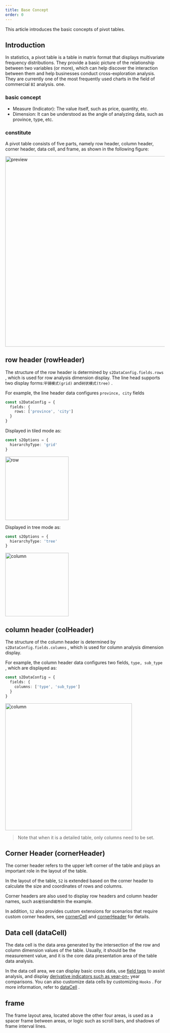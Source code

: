 ```yaml
---
title: Base Concept
order: 0
---
```


This article introduces the basic concepts of pivot tables.

## Introduction

In statistics, a pivot table is a table in matrix format that displays multivariate frequency distributions. They provide a basic picture of the relationship between two variables (or more), which can help discover the interaction between them and help businesses conduct cross-exploration analysis. They are currently one of the most frequently used charts in the field of commercial `BI` analysis. one.

### basic concept

* Measure (Indicator): The value itself, such as price, quantity, etc.
* Dimension: It can be understood as the angle of analyzing data, such as province, type, etc.

### constitute

A pivot table consists of five parts, namely row header, column header, corner header, data cell, and frame, as shown in the following figure:

<img data-mdast="html" src="https://gw.alipayobjects.com/mdn/rms_56cbb2/afts/img/A*7FRBQr_tE4YAAAAAAAAAAAAAARQnAQ" width="600" alt="preview">

## row header (rowHeader)

The structure of the row header is determined by `s2DataConfig.fields.rows` , which is used for row analysis dimension display. The line head supports two display forms:`平铺模式(grid)` and`树状模式(tree)` .

For example, the line header data configures `province, city` fields

```ts
const s2DataConfig = {
  fields: {
    rows: ['province', 'city']
  }
}
```

Displayed in tiled mode as:

```ts
const s2Options = {
  hierarchyType: 'grid'
}
```

<img data-mdast="html" width="200" src="https://gw.alipayobjects.com/mdn/rms_56cbb2/afts/img/A*p71xTrX3YIEAAAAAAAAAAAAAARQnAQ" alt="row">

Displayed in tree mode as:

```ts
const s2Options = {
  hierarchyType: 'tree'
}
```

<img data-mdast="html" src="https://gw.alipayobjects.com/mdn/rms_56cbb2/afts/img/A*zYzLQ5rgzsoAAAAAAAAAAAAAARQnAQ" height="200" alt="column">

## column header (colHeader)

The structure of the column header is determined by `s2DataConfig.fields.columns` , which is used for column analysis dimension display.

For example, the column header data configures two fields, `type, sub_type` , which are displayed as:

```ts
const s2DataConfig = {
  fields: {
    columns: ['type', 'sub_type']
  }
}
```

<img data-mdast="html" src="https://gw.alipayobjects.com/mdn/rms_56cbb2/afts/img/A*_uMfQK9VHk4AAAAAAAAAAAAAARQnAQ" width="400" alt="column">

> Note that when it is a detailed table, only columns need to be set.

## Corner Header (cornerHeader)

The corner header refers to the upper left corner of the table and plays an important role in the layout of the table.

In the layout of the table, `S2` is extended based on the corner header to calculate the size and coordinates of rows and columns.

Corner headers are also used to display row headers and column header names, such as`省份`and`城市`in the example.

In addition, `S2` also provides custom extensions for scenarios that require custom corner headers, see [cornerCell](/examples/custom/custom-cell#corner-cell) and [cornerHeader](/examples/custom/custom-cell#corner-header) for details.

## Data cell (dataCell)

The data cell is the data area generated by the intersection of the row and column dimension values of the table. Usually, it should be the measurement value, and it is the core data presentation area of the table data analysis.

In the data cell area, we can display basic cross data, use [field tags](/examples/analysis/conditions#text) to assist analysis, and display [derivative indicators such as year-on-](/examples/react-component/sheet/#strategy) year comparisons. You can also customize data cells by customizing `Hooks` . For more information, refer to [dataCell](/examples/custom/custom-cell#data-cell) .

## frame

The frame layout area, located above the other four areas, is used as a spacer frame between areas, or logic such as scroll bars, and shadows of frame interval lines.
